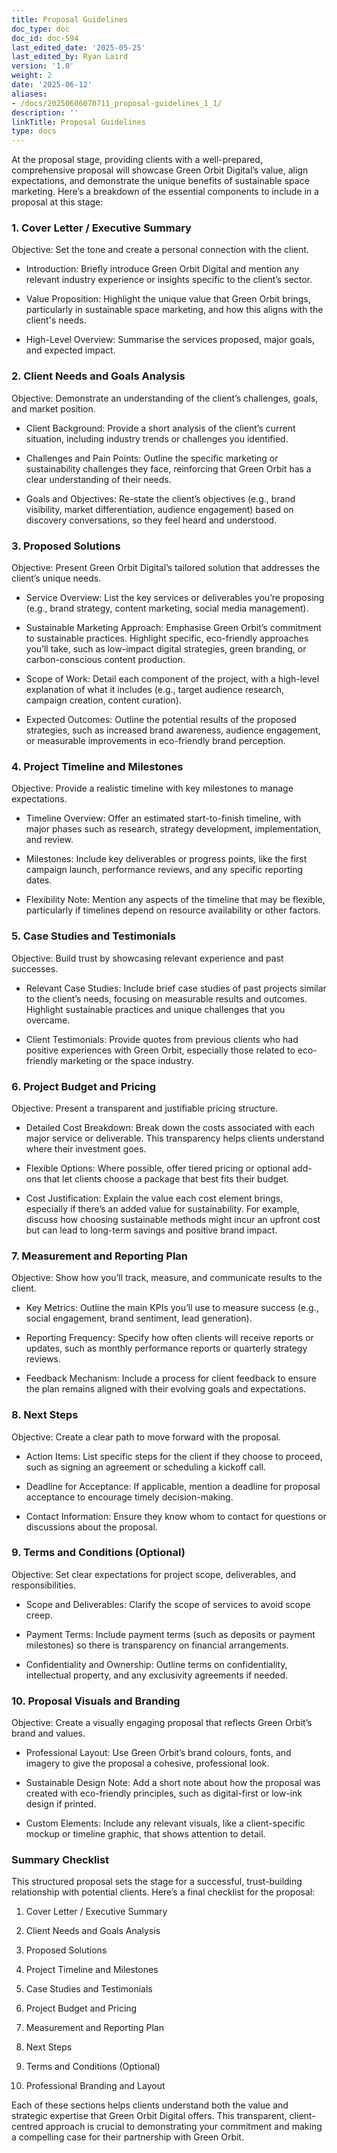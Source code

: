 ```yaml
---
title: Proposal Guidelines
doc_type: doc
doc_id: doc-594
last_edited_date: '2025-05-25'
last_edited_by: Ryan Laird
version: '1.0'
weight: 2
date: '2025-06-12'
aliases:
- /docs/20250606070711_proposal-guidelines_1_1/
description: ''
linkTitle: Proposal Guidelines
type: docs
---
```


At the proposal stage, providing clients with a well-prepared, comprehensive proposal will showcase Green Orbit Digital’s value, align expectations, and demonstrate the unique benefits of sustainable space marketing. Here’s a breakdown of the essential components to include in a proposal at this stage:

<!-- Unsupported block type: divider -->

### 1. Cover Letter / Executive Summary

Objective: Set the tone and create a personal connection with the client.

- Introduction: Briefly introduce Green Orbit Digital and mention any relevant industry experience or insights specific to the client’s sector.

- Value Proposition: Highlight the unique value that Green Orbit brings, particularly in sustainable space marketing, and how this aligns with the client's needs.

- High-Level Overview: Summarise the services proposed, major goals, and expected impact.

<!-- Unsupported block type: divider -->

### 2. Client Needs and Goals Analysis

Objective: Demonstrate an understanding of the client’s challenges, goals, and market position.

- Client Background: Provide a short analysis of the client’s current situation, including industry trends or challenges you identified.

- Challenges and Pain Points: Outline the specific marketing or sustainability challenges they face, reinforcing that Green Orbit has a clear understanding of their needs.

- Goals and Objectives: Re-state the client’s objectives (e.g., brand visibility, market differentiation, audience engagement) based on discovery conversations, so they feel heard and understood.

<!-- Unsupported block type: divider -->

### 3. Proposed Solutions

Objective: Present Green Orbit Digital’s tailored solution that addresses the client’s unique needs.

- Service Overview: List the key services or deliverables you’re proposing (e.g., brand strategy, content marketing, social media management).

- Sustainable Marketing Approach: Emphasise Green Orbit’s commitment to sustainable practices. Highlight specific, eco-friendly approaches you’ll take, such as low-impact digital strategies, green branding, or carbon-conscious content production.

- Scope of Work: Detail each component of the project, with a high-level explanation of what it includes (e.g., target audience research, campaign creation, content curation).

- Expected Outcomes: Outline the potential results of the proposed strategies, such as increased brand awareness, audience engagement, or measurable improvements in eco-friendly brand perception.

<!-- Unsupported block type: divider -->

### 4. Project Timeline and Milestones

Objective: Provide a realistic timeline with key milestones to manage expectations.

- Timeline Overview: Offer an estimated start-to-finish timeline, with major phases such as research, strategy development, implementation, and review.

- Milestones: Include key deliverables or progress points, like the first campaign launch, performance reviews, and any specific reporting dates.

- Flexibility Note: Mention any aspects of the timeline that may be flexible, particularly if timelines depend on resource availability or other factors.

<!-- Unsupported block type: divider -->

### 5. Case Studies and Testimonials

Objective: Build trust by showcasing relevant experience and past successes.

- Relevant Case Studies: Include brief case studies of past projects similar to the client’s needs, focusing on measurable results and outcomes. Highlight sustainable practices and unique challenges that you overcame.

- Client Testimonials: Provide quotes from previous clients who had positive experiences with Green Orbit, especially those related to eco-friendly marketing or the space industry.

<!-- Unsupported block type: divider -->

### 6. Project Budget and Pricing

Objective: Present a transparent and justifiable pricing structure.

- Detailed Cost Breakdown: Break down the costs associated with each major service or deliverable. This transparency helps clients understand where their investment goes.

- Flexible Options: Where possible, offer tiered pricing or optional add-ons that let clients choose a package that best fits their budget.

- Cost Justification: Explain the value each cost element brings, especially if there’s an added value for sustainability. For example, discuss how choosing sustainable methods might incur an upfront cost but can lead to long-term savings and positive brand impact.

<!-- Unsupported block type: divider -->

### 7. Measurement and Reporting Plan

Objective: Show how you’ll track, measure, and communicate results to the client.

- Key Metrics: Outline the main KPIs you’ll use to measure success (e.g., social engagement, brand sentiment, lead generation).

- Reporting Frequency: Specify how often clients will receive reports or updates, such as monthly performance reports or quarterly strategy reviews.

- Feedback Mechanism: Include a process for client feedback to ensure the plan remains aligned with their evolving goals and expectations.

<!-- Unsupported block type: divider -->

### 8. Next Steps

Objective: Create a clear path to move forward with the proposal.

- Action Items: List specific steps for the client if they choose to proceed, such as signing an agreement or scheduling a kickoff call.

- Deadline for Acceptance: If applicable, mention a deadline for proposal acceptance to encourage timely decision-making.

- Contact Information: Ensure they know whom to contact for questions or discussions about the proposal.

<!-- Unsupported block type: divider -->

### 9. Terms and Conditions (Optional)

Objective: Set clear expectations for project scope, deliverables, and responsibilities.

- Scope and Deliverables: Clarify the scope of services to avoid scope creep.

- Payment Terms: Include payment terms (such as deposits or payment milestones) so there is transparency on financial arrangements.

- Confidentiality and Ownership: Outline terms on confidentiality, intellectual property, and any exclusivity agreements if needed.

<!-- Unsupported block type: divider -->

### 10. Proposal Visuals and Branding

Objective: Create a visually engaging proposal that reflects Green Orbit’s brand and values.

- Professional Layout: Use Green Orbit’s brand colours, fonts, and imagery to give the proposal a cohesive, professional look.

- Sustainable Design Note: Add a short note about how the proposal was created with eco-friendly principles, such as digital-first or low-ink design if printed.

- Custom Elements: Include any relevant visuals, like a client-specific mockup or timeline graphic, that shows attention to detail.

<!-- Unsupported block type: divider -->

### Summary Checklist

This structured proposal sets the stage for a successful, trust-building relationship with potential clients. Here’s a final checklist for the proposal:

1. Cover Letter / Executive Summary

1. Client Needs and Goals Analysis

1. Proposed Solutions

1. Project Timeline and Milestones

1. Case Studies and Testimonials

1. Project Budget and Pricing

1. Measurement and Reporting Plan

1. Next Steps

1. Terms and Conditions (Optional)

1. Professional Branding and Layout

Each of these sections helps clients understand both the value and strategic expertise that Green Orbit Digital offers. This transparent, client-centred approach is crucial to demonstrating your commitment and making a compelling case for their partnership with Green Orbit.
